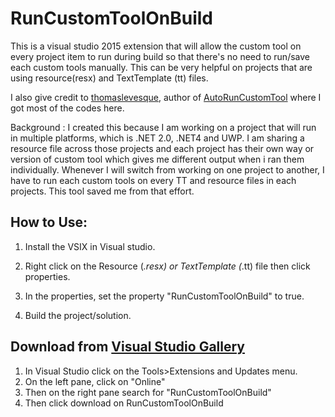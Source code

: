# RunCustomToolOnBuild
This is a visual studio 2015 extension that will allow the custom tool on every project item to run during build so that there's no need to run/save each custom tools manually. This can be very helpful on projects that are using resource(resx) and TextTemplate (tt) files.

I also give credit to [thomaslevesque](https://github.com/thomaslevesque), author of [AutoRunCustomTool](https://github.com/thomaslevesque/AutoRunCustomTool) where I got most of the codes here.

Background : I created this because I am working on a project that will run in multiple platforms, which is .NET 2.0, .NET4 and UWP. I am sharing a resource file across those projects and each project has their own way or version of custom tool which gives me different output when i ran them individually. Whenever I will switch from working on one project to another, I have to run each custom tools on every TT and resource files in each projects. This tool saved me from that effort.

## How to Use:

1. Install the VSIX in Visual studio.

2. Right click on the Resource (*.resx) or TextTemplate (*.tt) file then click properties.

3. In the properties, set the property "RunCustomToolOnBuild" to true.

4. Build the project/solution.

## Download from [Visual Studio Gallery](https://marketplace.visualstudio.com/items?itemName=LanceContreras.RunCustomToolOnBuild)
1. In Visual Studio click on the Tools>Extensions and Updates menu.
2. On the left pane, click on "Online"
3. Then on the right pane search for "RunCustomToolOnBuild"
4. Then click download on RunCustomToolOnBuild
